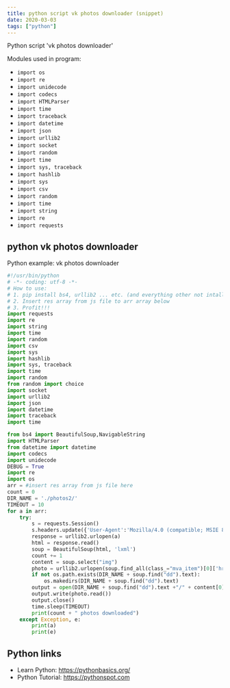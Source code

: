 ```yaml
---
title: python script vk photos downloader (snippet)
date: 2020-03-03
tags: ["python"]
---
```

Python script 'vk photos downloader'


Modules used in program: 
* `import os`
* `import re`
* `import unidecode`
* `import codecs`
* `import HTMLParser`
* `import time`
* `import traceback`
* `import datetime`
* `import json`
* `import urllib2`
* `import socket`
* `import random`
* `import time`
* `import sys, traceback`
* `import hashlib`
* `import sys`
* `import csv`
* `import random`
* `import time`
* `import string`
* `import re`
* `import requests`

## python vk photos downloader

Python example: vk photos downloader

```python
#!/usr/bin/python
# -*- coding: utf-8 -*-
# How to use:
# 1. pip install bs4, urllib2 ... etc. (and everything other not intalled)
# 2. Insert res array from js file to arr array below
# 3. Profit!!!
import requests
import re
import string
import time
import random
import csv
import sys
import hashlib
import sys, traceback
import time
import random
from random import choice
import socket
import urllib2
import json
import datetime
import traceback
import time

from bs4 import BeautifulSoup,NavigableString
import HTMLParser
from datetime import datetime
import codecs
import unidecode
DEBUG = True
import re
import os
arr = #insert res array from js file here
count = 0
DIR_NAME = './photos2/'
TIMEOUT = 10
for a in arr:
    try:
        s = requests.Session()
        s.headers.update({'User-Agent':'Mozilla/4.0 (compatible; MSIE 8.0; Windows NT 6.0)'})
        response = urllib2.urlopen(a)
        html = response.read()
        soup = BeautifulSoup(html, 'lxml')
        count += 1
        content = soup.select("img")
        photo = urllib2.urlopen(soup.find_all(class_="mva_item")[0]['href'])
        if not os.path.exists(DIR_NAME + soup.find("dd").text):
            os.makedirs(DIR_NAME + soup.find("dd").text)
        output = open(DIR_NAME + soup.find("dd").text +"/" + content[0]['src'][-14:],'wb')
        output.write(photo.read())
        output.close()
        time.sleep(TIMEOUT)
        print(count + " photos downloaded")
    except Exception, e:
        print(a)
        print(e)

```

## Python links

- Learn Python: https://pythonbasics.org/
- Python Tutorial: https://pythonspot.com
